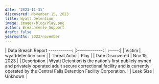 ```yaml
---
date: '2023-11-15'
discovered: November 15, 2023
title: Wyatt Detention
image: images/blog/Play.png
author: Breachsense Support
draft: false
yearmonths: 2023/november
---
```



| Data Breach Report
------------:     |:-------------:    | :-----:|
| Victim      | wyattdetention.com      | 
| Threat Actor      | Play      | 
| Date Discovered      | Nov 15, 2023      | 
| Description      | Wyatt Detention is the nation’s first publicly owned and privately operated adult secure correctional facility and is currently operated by the Central Falls Detention Facility Corporation.      | 
| Leak Size      | Unknown      | 

